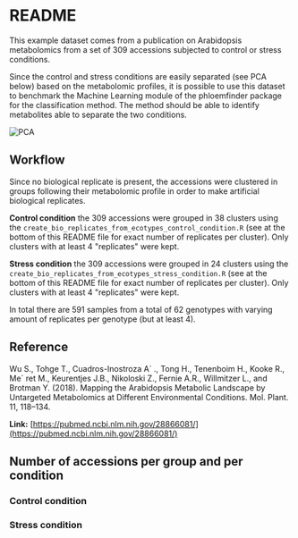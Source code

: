 # README

This example dataset comes from a publication on Arabidopsis metabolomics from a set of 309 accessions subjected to control or stress conditions. 

Since the control and stress conditions are easily separated (see PCA below) based on the metabolomic profiles, it is possible to use this dataset to benchmark the Machine Learning module of the phloemfinder package for the classification method. The method should be able to identify metabolites able to separate the two conditions. 

![PCA](./Wu_2017_pca.png)


## Workflow

Since no biological replicate is present, the accessions were clustered in groups following their metabolomic profile in order to make artificial biological replicates. 

__Control condition__ the 309 accessions were grouped in 38 clusters using the `create_bio_replicates_from_ecotypes_control_condition.R` (see at the bottom of this README file for exact number of replicates per cluster). Only clusters with at least 4 "replicates" were kept. 

__Stress condition__ the 309 accessions were grouped in 24 clusters using the `create_bio_replicates_from_ecotypes_stress_condition.R` (see at the bottom of this README file for exact number of replicates per cluster). Only clusters with at least 4 "replicates" were kept. 

In total there are 591 samples from a total of 62 genotypes with varying amount of replicates per genotype (but at least 4).




## Reference 

Wu S., Tohge T., Cuadros-Inostroza A´ ., Tong H., Tenenboim H., Kooke R., Me´ ret M., Keurentjes J.B.,
Nikoloski Z., Fernie A.R., Willmitzer L., and Brotman Y. (2018). Mapping the Arabidopsis Metabolic Landscape
by Untargeted Metabolomics at Different Environmental Conditions. Mol. Plant. 11, 118–134.

**Link:** [https://pubmed.ncbi.nlm.nih.gov/28866081/](https://pubmed.ncbi.nlm.nih.gov/28866081/)

## Number of accessions per group and per condition

### Control condition


### Stress condition


